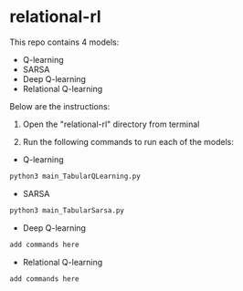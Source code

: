 # relational-rl

This repo contains 4 models:
* Q-learning
* SARSA
* Deep Q-learning
* Relational Q-learning

Below are the instructions:
1. Open the "relational-rl" directory from terminal

2. Run the following commands to run each of the models:
* Q-learning
```python
python3 main_TabularQLearning.py
```

* SARSA
```python
python3 main_TabularSarsa.py
```

* Deep Q-learning
```python
add commands here
```

* Relational Q-learning
```python
add commands here
```

